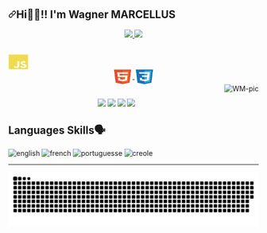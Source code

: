 <article class="markdown-body entry-content container-lg f5" itemprop="text"><h2 dir="auto"><a class="anchor" aria-hidden="true" href="#"><svg class="octicon octicon-link" viewBox="0 0 16 16" version="1.1" width="16" height="16" aria-hidden="true"><path fill-rule="evenodd" d="M7.775 3.275a.75.75 0 001.06 1.06l1.25-1.25a2 2 0 112.83 2.83l-2.5 2.5a2 2 0 01-2.83 0 .75.75 0 00-1.06 1.06 3.5 3.5 0 004.95 0l2.5-2.5a3.5 3.5 0 00-4.95-4.95l-1.25 1.25zm-4.69 9.64a2 2 0 010-2.83l2.5-2.5a2 2 0 012.83 0 .75.75 0 001.06-1.06 3.5 3.5 0 00-4.95 0l-2.5 2.5a3.5 3.5 0 004.95 4.95l1.25-1.25a.75.75 0 00-1.06-1.06l-1.25 1.25a2 2 0 01-2.83 0z"></path></svg></a>Hi🙋‍♂️!! I'm Wagner MARCELLUS</h2>
<div align="center" dir="auto">
  <a href="https://github.com/wagnermarcellus">
    
    
 <img src="https://github-readme-stats.vercel.app/api/top-langs/?username=wagnermarcellus&amp;layout=compact&amp;langs_count=7&amp;theme=gotham">
    <img src="https://github-readme-stats.vercel.app/api?username=wagnermarcellus&amp;show_icons=true&amp;theme=gotham&amp;include_all_commits=true&amp;count_private=true">
    
    
</a></div><a href="https://github.com/wagnermarcellus">
<div dir="auto"><br>
  <img align="center" alt="WM-Js" height="30" width="40" src="https://raw.githubusercontent.com/devicons/devicon/master/icons/javascript/javascript-plain.svg" style="max-width: 100%;">
 <!-- <img align="center" alt="WM-Ts" height="30" width="40" src="https://raw.githubusercontent.com/devicons/devicon/master/icons/typescript/typescript-plain.svg" style="max-width: 100%;">
  <img align="center" alt="WM-React" height="30" width="40" src="https://raw.githubusercontent.com/devicons/devicon/master/icons/react/react-original.svg" style="max-width: 100%;">-->
              <center><img align="center" alt="WM-HTML" height="30" width="40" src="https://raw.githubusercontent.com/devicons/devicon/master/icons/html5/html5-original.svg" style="max-width: 100%;">
  <img align="center" alt="WM-CSS" height="30" width="40" src="https://raw.githubusercontent.com/devicons/devicon/master/icons/css3/css3-original.svg" style="max-width: 100%;"></center>
  <!--<img align="center" alt="WM-Python" height="30" width="40" src="https://raw.githubusercontent.com/devicons/devicon/master/icons/python/python-original.svg" style="max-width: 100%;">
  <img align="center" alt="WM-Csharp" height="30" width="40" src="https://raw.githubusercontent.com/devicons/devicon/master/icons/csharp/csharp-original.svg" style="max-width: 100%;">-->
  
  
 <img align="right" alt="WM-pic" height="150" src="https://avatars.githubusercontent.com/u/61642256?v=4" data-canonical-src="https://media.discordapp.net/attachments/639956127056134178/890373478988013628/Publicacoes_Instagram_1_1.png?width=676&amp;height=676" style="max-width: 100%;">
</div>
  
  
  
<h2 dir="auto"></h2>
</a><div dir="auto"><a href="https://github.com/wagnermarcellus"> 
  </a>
  <center><a href="https://www.youtube.com/channel/UClryV4M_USYFKxl8r1zi3Gw" rel="nofollow" target="_blank"><img src="https://camo.githubusercontent.com/d79c5549652f9c7690992eb49571d216a70a480681561cbd93bfbfc77c491e54/68747470733a2f2f696d672e736869656c64732e696f2f62616467652f596f75547562652d4646303030303f7374796c653d666f722d7468652d6261646765266c6f676f3d796f7574756265266c6f676f436f6c6f723d7768697465" data-canonical-src="https://img.shields.io/badge/YouTube-FF0000?style=for-the-badge&amp;logo=youtube&amp;logoColor=white" style="max-width: 100%;"></a>
  <a href="https://instagram.com/wagnermarcellus" rel="nofollow" target="_blank"><img src="https://camo.githubusercontent.com/acaa286597b43c96dc02b69b90de15a65c52063e31835b763a061cc815f64bac/68747470733a2f2f696d672e736869656c64732e696f2f62616467652f2d496e7374616772616d2d2532334534343035463f7374796c653d666f722d7468652d6261646765266c6f676f3d696e7374616772616d266c6f676f436f6c6f723d7768697465" data-canonical-src="https://img.shields.io/badge/-Instagram-%23E4405F?style=for-the-badge&amp;logo=instagram&amp;logoColor=white" style="max-width: 100%;"></a> <a href="mailto:wagnermarcellus@elevechrist.com" target="_blank"><img src="https://camo.githubusercontent.com/927d6b3961fa048ff7303daf291cb5869dfa25018997cf8c1373c2f6a85b1458/68747470733a2f2f696d672e736869656c64732e696f2f62616467652f2d476d61696c2d2532333333333f7374796c653d666f722d7468652d6261646765266c6f676f3d676d61696c266c6f676f436f6c6f723d7768697465" data-canonical-src="https://img.shields.io/badge/-Gmail-%23333?style=for-the-badge&amp;logo=gmail&amp;logoColor=white" style="max-width: 100%;"></a> <a href="https://br.linkedin.com/in/wagner-marcellus-2340b5173" rel="nofollow" target="_blank"><img src="https://camo.githubusercontent.com/c00f87aeebbec37f3ee0857cc4c20b21fefde8a96caf4744383ebfe44a47fe3f/68747470733a2f2f696d672e736869656c64732e696f2f62616467652f2d4c696e6b6564496e2d2532333030373742353f7374796c653d666f722d7468652d6261646765266c6f676f3d6c696e6b6564696e266c6f676f436f6c6f723d7768697465" data-canonical-src="https://img.shields.io/badge/-LinkedIn-%230077B5?style=for-the-badge&amp;logo=linkedin&amp;logoColor=white" style="max-width: 100%;"></a></center>
  <div>
  <h2>Languages Skills🗣</h2> 
    <img height="30" width="40" src="https://www.countryflags.com/wp-content/uploads/united-states-of-america-flag-png-large.png" alt="english"> <img height="30" width="40" src="https://cdn.countryflags.com/thumbs/france/flag-400.png" alt="french"> <img src="https://cdn.countryflags.com/thumbs/portugal/flag-800.png" alt="portuguesse" height="30" width="40"> <img height="30" width="40" src="https://cdn.countryflags.com/thumbs/haiti/flag-800.png" alt="creole">
  </div>
  <hr>
<p dir="auto"><a target="_blank" rel="noopener noreferrer" href="https://github.com/wagnermarcellus/wagnermarcellus/blob/output/github-contribution-grid-snake.svg"><img src="https://github.com/wagnermarcellus/rocket/blob/d0ffa012b453544634a59b6d4edda43e866986b8/github-contribution-grid-snake.svg" alt="Snake animation" style="max-width: 100%;"></a></p>
  <div>
   <!--![Snake animation](https://github.com/wagnermarcellus/wagnermarcellus/blob/output/github-contribution-grid-snake.svg)-->
</div>
</article>

